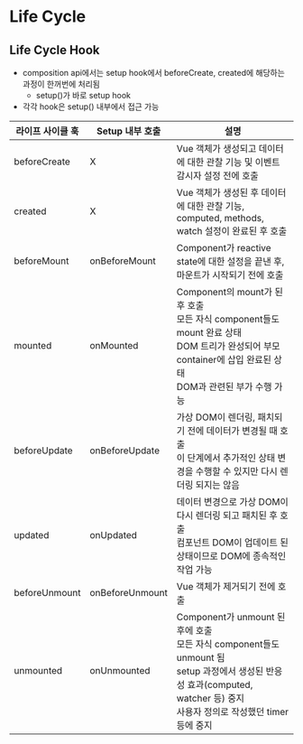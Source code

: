 # Life Cycle

## Life Cycle Hook

- composition api에서는 setup hook에서 beforeCreate, created에 해당하는 과정이 한꺼번에 처리됨
  - setup()가 바로 setup hook
- 각각 hook은 setup() 내부에서 접근 가능

| 라이프 사이클 훅 | Setup 내부 호출 | 설명                                                         |
| ---------------- | --------------- | ------------------------------------------------------------ |
| beforeCreate     | X               | Vue 객체가 생성되고 데이터에 대한 관찰 기능 및 이벤트 감시자 설정 전에 호출 |
| created          | X               | Vue 객체가 생성된 후 데이터에 대한 관찰 기능, computed, methods, watch 설정이 완료된 후 호출 |
| beforeMount      | onBeforeMount   | Component가 reactive state에 대한 설정을 끝낸 후, 마운트가 시작되기 전에 호출 |
| mounted          | onMounted       | Component의 mount가 된 후 호출<br />모든 자식 component들도 mount 완료 상태<br />DOM 트리가 완성되어 부모 container에 삽입 완료된 상태<br />DOM과 관련된 부가 수행 가능 |
| beforeUpdate     | onBeforeUpdate  | 가상 DOM이 렌더링, 패치되기 전에 데이터가 변경될 때 호출<br />이 단계에서 추가적인 상태 변경을 수행할 수 있지만 다시 렌더링 되지는 않음 |
| updated          | onUpdated       | 데이터 변경으로 가상 DOM이 다시 렌더링 되고 패치된 후 호출<br />컴포넌트 DOM이 업데이트 된 상태이므로 DOM에 종속적인 작업 가능 |
| beforeUnmount    | onBeforeUnmount | Vue 객체가 제거되기 전에 호출                                |
| unmounted        | onUnmounted     | Component가 unmount 된 후에 호출<br />모든 자식 component들도 unmount 됨<br />setup 과정에서 생성된 반응성 효과(computed, watcher 등) 중지<br />사용자 정의로 작성했던 timer 등에 중지 |



